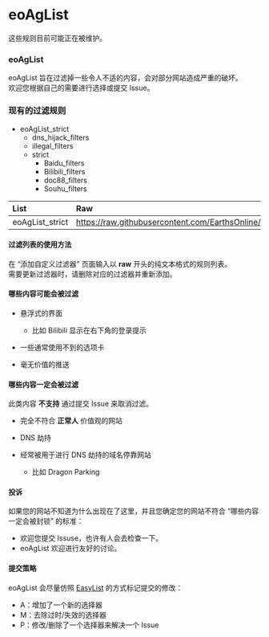 # eoAgList
这些规则目前可能正在被维护。

### eoAgList
eoAgList 旨在过滤掉一些令人不适的内容，会对部分网站造成严重的破坏。  
欢迎您根据自己的需要进行选择或提交 Issue。  

### 现有的过滤规则
* eoAgList_strict
  * dns_hijack_filters
  * illegal_filters
  * strict
    * Baidu_filters
    * Bilibili_filters
    * doc88_filters
    * Souhu_filters

  
|List|Raw|
|:-|:-|
|eoAgList_strict|https://raw.githubusercontent.com/EarthsOnline/eoAgList/refs/heads/main/eoAgList/eoAgList_strict.txt|

#### 过滤列表的使用方法
在 “添加自定义过滤器” 页面输入以 **raw** 开头的纯文本格式的规则列表。  
需要更新过滤器时，请删除对应的过滤器并重新添加。

#### 哪些内容可能会被过滤
* 悬浮式的界面

  * 比如 Bilibili 显示在右下角的登录提示

* 一些通常使用不到的选项卡
* 毫无价值的推送

#### 哪些内容一定会被过滤
此类内容 **不支持** 通过提交 Issue 来取消过滤。

* 完全不符合 **正常人** 价值观的网站
* DNS 劫持
* 经常被用于进行 DNS 劫持的域名停靠网站

  * 比如 Dragon Parking

#### 投诉
如果您的网站不知道为什么出现在了这里，并且您确定您的网站不符合 “哪些内容一定会被封锁” 的标准：  
* 欢迎您提交 Issuse，也许有人会去检查一下。  
* eoAgList 欢迎进行友好的讨论。

#### 提交策略
eoAgList 会尽量仿照 [EasyList](https://github.com/easylist/easylist/?tab=readme-ov-file#commit-policy) 的方式标记提交的修改：  
* A：增加了一个新的选择器
* M：去除过时/失效的选择器
* P：修改/删除了一个选择器来解决一个 Issue
